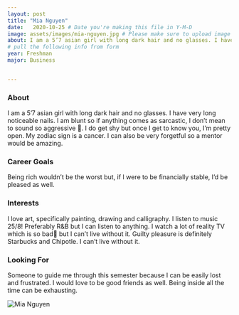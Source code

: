 ```yaml
---
layout: post
title: "Mia Nguyen"
date:   2020-10-25 # Date you're making this file in Y-M-D
image: assets/images/mia-nguyen.jpg # Please make sure to upload image in /assets/images/fname-lastname.ext format 
about: I am a 5’7 asian girl with long dark hair and no glasses. I have very long noticeable nails. I am blunt so if anything comes as sarcastic, I don’t mean to sound so aggressive 🤧. I do get shy but once I get to know you, I’m pretty open. My zodiac sign is a cancer. I can also be very forgetful so a mentor would be amazing.  # "Briefly describe yourself"
# pull the following info from form
year: Freshman
major: Business


---
```


### About

I am a 5’7 asian girl with long dark hair and no glasses. I have very long noticeable nails. I am blunt so if anything comes as sarcastic, I don’t mean to sound so aggressive 🤧. I do get shy but once I get to know you, I’m pretty open. My zodiac sign is a cancer. I can also be very forgetful so a mentor would be amazing. 

### Career Goals

Being rich wouldn’t be the worst but, if I were to be financially stable, I’d be pleased as well. 

### Interests

I love art, specifically painting, drawing and calligraphy. I listen to music 25/8! Preferably R&B but I can listen to anything. I watch a lot of reality TV which is so bad🤧 but I can’t live without it. Guilty pleasure is definitely Starbucks and Chipotle. I can’t live without it. 

### Looking For

Someone to guide me through this semester because I can be easily lost and frustrated. I would love to be good friends as well. Being inside all the time can be exhausting. 

<div class="text-center my-5">
    <img src="{{ "assets/images/mia-nguyen.jpg" | absolute_url }}" alt="Mia Nguyen" class="rounded post-img" />
</div>
